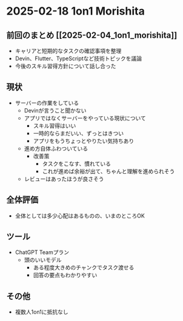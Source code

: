 # 2025-02-18 1on1 Morishita

## 前回のまとめ [[2025-02-04_1on1_morishita]]

- キャリアと短期的なタスクの確認事項を整理
- Devin、Flutter、TypeScriptなど技術トピックを議論
- 今後のスキル習得方針について話し合った

## 現状
- サーバーの作業をしている
  - Devinが言うこと聞かない
  - アプリではなくサーバーをやっている現状について
    - スキル習得はいい
    - 一時的ならまだいい、ずっとはきつい
    - アプリをもうちょっとやりたい気持ちあり
  - 進め方自体ふわついている
    - 改善策
      - タスクをこなす、慣れている
      - これが進めば余裕が出て、ちゃんと理解を進められそう
  - レビューはあったほうが良さそう

## 全体評価
- 全体としては多少心配はあるものの、いまのところOK

## ツール
- ChatGPT Teamプラン
  - 頭のいいモデル
    - ある程度大きめのチャンクでタスク渡せる
    - 回答の要点もわかりやすい

## その他
- 複数人1on1に抵抗なし
